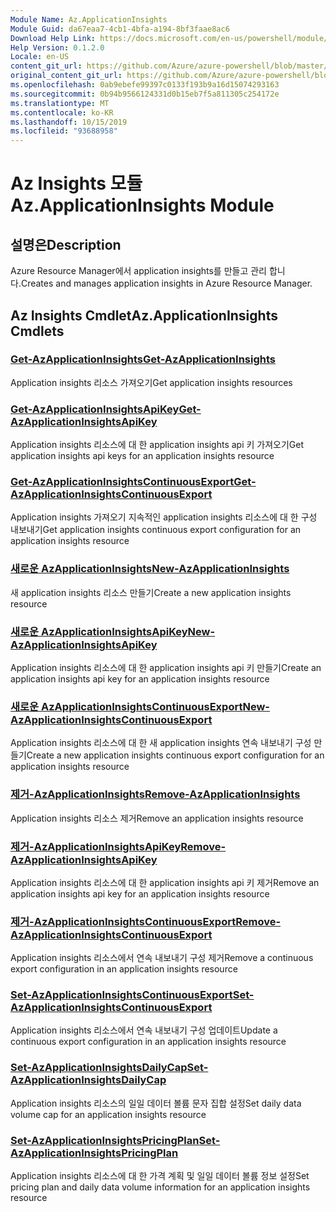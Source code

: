 ```yaml
---
Module Name: Az.ApplicationInsights
Module Guid: da67eaa7-4cb1-4bfa-a194-8bf3faae8ac6
Download Help Link: https://docs.microsoft.com/en-us/powershell/module/az.applicationinsights
Help Version: 0.1.2.0
Locale: en-US
content_git_url: https://github.com/Azure/azure-powershell/blob/master/src/ApplicationInsights/ApplicationInsights/help/Az.ApplicationInsights.md
original_content_git_url: https://github.com/Azure/azure-powershell/blob/master/src/ApplicationInsights/ApplicationInsights/help/Az.ApplicationInsights.md
ms.openlocfilehash: 0ab9ebefe99397c0133f193b9a16d15074293163
ms.sourcegitcommit: 0b94b9566124331d0b15eb7f5a811305c254172e
ms.translationtype: MT
ms.contentlocale: ko-KR
ms.lasthandoff: 10/15/2019
ms.locfileid: "93688958"
---
```

# <span data-ttu-id="ef83d-101">Az Insights 모듈</span><span class="sxs-lookup"><span data-stu-id="ef83d-101">Az.ApplicationInsights Module</span></span>
## <span data-ttu-id="ef83d-102">설명은</span><span class="sxs-lookup"><span data-stu-id="ef83d-102">Description</span></span>
<span data-ttu-id="ef83d-103">Azure Resource Manager에서 application insights를 만들고 관리 합니다.</span><span class="sxs-lookup"><span data-stu-id="ef83d-103">Creates and manages application insights in Azure Resource Manager.</span></span>

## <span data-ttu-id="ef83d-104">Az Insights Cmdlet</span><span class="sxs-lookup"><span data-stu-id="ef83d-104">Az.ApplicationInsights Cmdlets</span></span>
### [<span data-ttu-id="ef83d-105">Get-AzApplicationInsights</span><span class="sxs-lookup"><span data-stu-id="ef83d-105">Get-AzApplicationInsights</span></span>](Get-AzApplicationInsights.md)
<span data-ttu-id="ef83d-106">Application insights 리소스 가져오기</span><span class="sxs-lookup"><span data-stu-id="ef83d-106">Get application insights resources</span></span>

### [<span data-ttu-id="ef83d-107">Get-AzApplicationInsightsApiKey</span><span class="sxs-lookup"><span data-stu-id="ef83d-107">Get-AzApplicationInsightsApiKey</span></span>](Get-AzApplicationInsightsApiKey.md)
<span data-ttu-id="ef83d-108">Application insights 리소스에 대 한 application insights api 키 가져오기</span><span class="sxs-lookup"><span data-stu-id="ef83d-108">Get application insights api keys for an application insights resource</span></span>

### [<span data-ttu-id="ef83d-109">Get-AzApplicationInsightsContinuousExport</span><span class="sxs-lookup"><span data-stu-id="ef83d-109">Get-AzApplicationInsightsContinuousExport</span></span>](Get-AzApplicationInsightsContinuousExport.md)
<span data-ttu-id="ef83d-110">Application insights 가져오기 지속적인 application insights 리소스에 대 한 구성 내보내기</span><span class="sxs-lookup"><span data-stu-id="ef83d-110">Get application insights continuous export configuration for an application insights resource</span></span>

### [<span data-ttu-id="ef83d-111">새로운 AzApplicationInsights</span><span class="sxs-lookup"><span data-stu-id="ef83d-111">New-AzApplicationInsights</span></span>](New-AzApplicationInsights.md)
<span data-ttu-id="ef83d-112">새 application insights 리소스 만들기</span><span class="sxs-lookup"><span data-stu-id="ef83d-112">Create a new application insights resource</span></span>

### [<span data-ttu-id="ef83d-113">새로운 AzApplicationInsightsApiKey</span><span class="sxs-lookup"><span data-stu-id="ef83d-113">New-AzApplicationInsightsApiKey</span></span>](New-AzApplicationInsightsApiKey.md)
<span data-ttu-id="ef83d-114">Application insights 리소스에 대 한 application insights api 키 만들기</span><span class="sxs-lookup"><span data-stu-id="ef83d-114">Create an application insights api key for an application insights resource</span></span>

### [<span data-ttu-id="ef83d-115">새로운 AzApplicationInsightsContinuousExport</span><span class="sxs-lookup"><span data-stu-id="ef83d-115">New-AzApplicationInsightsContinuousExport</span></span>](New-AzApplicationInsightsContinuousExport.md)
<span data-ttu-id="ef83d-116">Application insights 리소스에 대 한 새 application insights 연속 내보내기 구성 만들기</span><span class="sxs-lookup"><span data-stu-id="ef83d-116">Create a new application insights continuous export configuration for an application insights resource</span></span>

### [<span data-ttu-id="ef83d-117">제거-AzApplicationInsights</span><span class="sxs-lookup"><span data-stu-id="ef83d-117">Remove-AzApplicationInsights</span></span>](Remove-AzApplicationInsights.md)
<span data-ttu-id="ef83d-118">Application insights 리소스 제거</span><span class="sxs-lookup"><span data-stu-id="ef83d-118">Remove an application insights resource</span></span>

### [<span data-ttu-id="ef83d-119">제거-AzApplicationInsightsApiKey</span><span class="sxs-lookup"><span data-stu-id="ef83d-119">Remove-AzApplicationInsightsApiKey</span></span>](Remove-AzApplicationInsightsApiKey.md)
<span data-ttu-id="ef83d-120">Application insights 리소스에 대 한 application insights api 키 제거</span><span class="sxs-lookup"><span data-stu-id="ef83d-120">Remove an application insights api key for an application insights resource</span></span>

### [<span data-ttu-id="ef83d-121">제거-AzApplicationInsightsContinuousExport</span><span class="sxs-lookup"><span data-stu-id="ef83d-121">Remove-AzApplicationInsightsContinuousExport</span></span>](Remove-AzApplicationInsightsContinuousExport.md)
<span data-ttu-id="ef83d-122">Application insights 리소스에서 연속 내보내기 구성 제거</span><span class="sxs-lookup"><span data-stu-id="ef83d-122">Remove a continuous export configuration in an application insights resource</span></span>

### [<span data-ttu-id="ef83d-123">Set-AzApplicationInsightsContinuousExport</span><span class="sxs-lookup"><span data-stu-id="ef83d-123">Set-AzApplicationInsightsContinuousExport</span></span>](Set-AzApplicationInsightsContinuousExport.md)
<span data-ttu-id="ef83d-124">Application insights 리소스에서 연속 내보내기 구성 업데이트</span><span class="sxs-lookup"><span data-stu-id="ef83d-124">Update a continuous export configuration in an application insights resource</span></span>

### [<span data-ttu-id="ef83d-125">Set-AzApplicationInsightsDailyCap</span><span class="sxs-lookup"><span data-stu-id="ef83d-125">Set-AzApplicationInsightsDailyCap</span></span>](Set-AzApplicationInsightsDailyCap.md)
<span data-ttu-id="ef83d-126">Application insights 리소스의 일일 데이터 볼륨 문자 집합 설정</span><span class="sxs-lookup"><span data-stu-id="ef83d-126">Set daily data volume cap for an application insights resource</span></span>

### [<span data-ttu-id="ef83d-127">Set-AzApplicationInsightsPricingPlan</span><span class="sxs-lookup"><span data-stu-id="ef83d-127">Set-AzApplicationInsightsPricingPlan</span></span>](Set-AzApplicationInsightsPricingPlan.md)
<span data-ttu-id="ef83d-128">Application insights 리소스에 대 한 가격 계획 및 일일 데이터 볼륨 정보 설정</span><span class="sxs-lookup"><span data-stu-id="ef83d-128">Set pricing plan and daily data volume information for an application insights resource</span></span>

